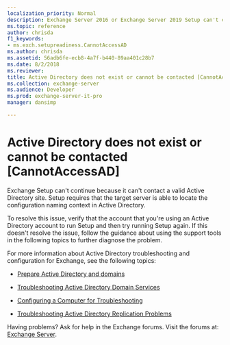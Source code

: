 ```yaml
---
localization_priority: Normal
description: Exchange Server 2016 or Exchange Server 2019 Setup can't continue because Active directory doesn't exist or can't be contacted.
ms.topic: reference
author: chrisda
f1_keywords:
- ms.exch.setupreadiness.CannotAccessAD
ms.author: chrisda
ms.assetid: 56adb6fe-ecb8-4a7f-b440-89aa401c28b7
ms.date: 8/2/2018
ms.reviewer: 
title: Active Directory does not exist or cannot be contacted [CannotAccessAD]
ms.collection: exchange-server
ms.audience: Developer
ms.prod: exchange-server-it-pro
manager: dansimp

---
```


# Active Directory does not exist or cannot be contacted [CannotAccessAD]

Exchange Setup can't continue because it can't contact a valid Active Directory site. Setup requires that the target server is able to locate the configuration naming context in Active Directory.

To resolve this issue, verify that the account that you're using an Active Directory account to run Setup and then try running Setup again. If this doesn't resolve the issue, follow the guidance about using the support tools in the following topics to further diagnose the problem.

For more information about Active Directory troubleshooting and configuration for Exchange, see the following topics:

- [Prepare Active Directory and domains](../../plan-and-deploy/prepare-ad-and-domains.md)

- [Troubleshooting Active Directory Domain Services](https://go.microsoft.com/fwlink/p/?LinkId=272144)

- [Configuring a Computer for Troubleshooting](https://go.microsoft.com/fwlink/p/?LinkId=272141)

- [Troubleshooting Active Directory Replication Problems](https://go.microsoft.com/fwlink/p/?LinkId=272142)

Having problems? Ask for help in the Exchange forums. Visit the forums at: [Exchange Server](https://go.microsoft.com/fwlink/p/?linkId=60612).

